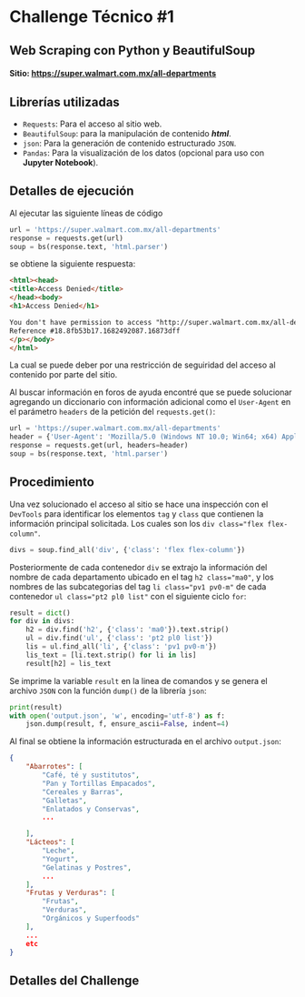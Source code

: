 # Challenge Técnico #1
## Web Scraping con Python y BeautifulSoup

#### Sitio: https://super.walmart.com.mx/all-departments

## Librerías utilizadas
- `Requests`: Para el acceso al sitio web.
- `BeautifulSoup`:  para la manipulación de contenido ***html***.
- `json`: Para la generación de contenido estructurado `JSON`.
- `Pandas`: Para la visualización de los datos (opcional para uso con **Jupyter Notebook**).

## Detalles de ejecución
Al ejecutar las siguiente líneas de código

```python
url = 'https://super.walmart.com.mx/all-departments'
response = requests.get(url)
soup = bs(response.text, 'html.parser')
```
se obtiene la siguiente respuesta:

```html
<html><head>
<title>Access Denied</title>
</head><body>
<h1>Access Denied</h1>

You don't have permission to access "http://super.walmart.com.mx/all-departments" on this server.<p>
Reference #18.8fb53b17.1682492087.16873dff
</p></body>
</html>
```

La cual se puede deber por una restricción de seguiridad del acceso al contenido por parte del sitio.

Al buscar información en foros de ayuda encontré que se puede solucionar agregando un diccionario con información adicional como el `User-Agent` en el parámetro `headers` de la petición del `requests.get()`:

```python
url = 'https://super.walmart.com.mx/all-departments'
header = {'User-Agent': 'Mozilla/5.0 (Windows NT 10.0; Win64; x64) AppleWebKit/537.36 (KHTML, like Gecko) Chrome/58.0.3029.110 Safari/537.36 Edge/16.16299'}
response = requests.get(url, headers=header)
soup = bs(response.text, 'html.parser')
```

## Procedimiento
Una vez solucionado el acceso al sitio se hace una inspección con el `DevTools` para identificar los elementos `tag` y `class` que contienen la información principal solicitada. Los cuales son los `div class="flex flex-column"`.

```python
divs = soup.find_all('div', {'class': 'flex flex-column'})
```

Posteriormente de cada contenedor `div` se extrajo la información del nombre de cada departamento ubicado en el tag `h2 class="ma0"`, y los nombres de las subcategorias del tag `li class="pv1 pv0-m"` de cada contenedor `ul class="pt2 pl0 list"` con el siguiente ciclo `for`:

```python
result = dict()
for div in divs:
    h2 = div.find('h2', {'class': 'ma0'}).text.strip()
    ul = div.find('ul', {'class': 'pt2 pl0 list'})
    lis = ul.find_all('li', {'class': 'pv1 pv0-m'})
    lis_text = [li.text.strip() for li in lis]
    result[h2] = lis_text
```

Se imprime la variable `result` en la linea de comandos y se genera el archivo `JSON` con la función `dump()` de la librería `json`:

```python
print(result)
with open('output.json', 'w', encoding='utf-8') as f:
    json.dump(result, f, ensure_ascii=False, indent=4)

```

Al final se obtiene la información estructurada en el archivo `output.json`:

```json
{
    "Abarrotes": [
        "Café, té y sustitutos",
        "Pan y Tortillas Empacados",
        "Cereales y Barras",
        "Galletas",
        "Enlatados y Conservas",
        ...

    ],
    "Lácteos": [
        "Leche",
        "Yogurt",
        "Gelatinas y Postres",
        ...
    ],
    "Frutas y Verduras": [
        "Frutas",
        "Verduras",
        "Orgánicos y Superfoods"
    ],
    ...
    etc
}
```

## Detalles del Challenge
